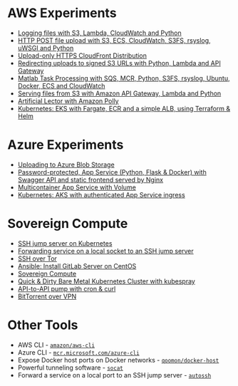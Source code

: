 # AWS Experiments

* [Logging files with S3, Lambda, CloudWatch and Python](aws/logging-files-with-s3-lambda-cloudwatch-python)
* [HTTP POST file upload with S3, ECS, CloudWatch, S3FS, rsyslog, uWSGI and Python](aws/http-file-upload-with-s3-ecs-cloudwatch-s3fs-rsyslog-uwsgi-python)
* [Upload-only HTTPS CloudFront Distribution](aws/https-file-upload-with-s3-cloudfront)
* [Redirecting uploads to signed S3 URLs with Python, Lambda and API Gateway](aws/redirecting-uploads-with-s3-lambda-apigateway-python)
* [Matlab Task Processing with SQS, MCR, Python, S3FS, rsyslog, Ubuntu, Docker, ECS and CloudWatch](aws/running-tasks-on-upload-with-sqs-ecs-cloudwatch-mcr-s3fs-rsyslog-python)
* [Serving files from S3 with Amazon API Gateway, Lambda and Python](aws/serving-files-s3-apigateway-lambda-python)
* [Artificial Lector with Amazon Polly](aws/artificial-lector-with-amazon-polly)
* [Kubernetes: EKS with Fargate, ECR and a simple ALB, using Terraform & Helm](aws/eks-fargate-ecr-terraform-helm)


# Azure Experiments

* [Uploading to Azure Blob Storage](azure/blob-upload)
* [Password-protected, App Service (Python, Flask & Docker) with Swagger API and static frontend served by Nginx](azure/app-service)
* [Multicontainer App Service with Volume](azure/multicontainer-app-service-with-volume)
* [Kubernetes: AKS with authenticated App Service ingress](azure/aks-with-app-service-ingress)


# Sovereign Compute

* [SSH jump server on Kubernetes](other/ssh-jump-server)
* [Forwarding service on a local socket to an SSH jump server](other/autossh)
* [SSH over Tor](other/ssh-over-tor)
* [Ansible: Install GitLab Server on CentOS](other/gitlab-with-ansible)
* [Sovereign Compute](other/sovereign-compute)
* [Quick & Dirty Bare Metal Kubernetes Cluster with kubespray](other/bare-metal-kubernetes-with-kubespray)
* [API-to-API pump with cron & curl](other/cron-curl)
* [BitTorrent over VPN](other/bittorrent-over-vpn)


# Other Tools

* AWS CLI - [`amazon/aws-cli`](https://hub.docker.com/r/amazon/aws-cli)
* Azure CLI - [`mcr.microsoft.com/azure-cli`](https://hub.docker.com/_/microsoft-azure-cli)
* Expose Docker host ports on Docker networks - [`qoomon/docker-host`](https://github.com/qoomon/docker-host)
* Powerful tunneling software - [`socat`](https://www.redhat.com/sysadmin/getting-started-socat)
* Forward a service on a local port to an SSH jump server - [`autossh`](https://www.harding.motd.ca/autossh/)
